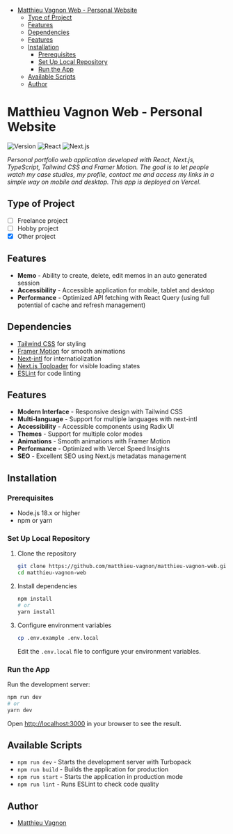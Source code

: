 - [Matthieu Vagnon Web - Personal Website](#matthieu-vagnon-web---personal-website)
  - [Type of Project](#type-of-project)
  - [Features](#features)
  - [Dependencies](#dependencies)
  - [Features](#features-1)
  - [Installation](#installation)
    - [Prerequisites](#prerequisites)
    - [Set Up Local Repository](#set-up-local-repository)
    - [Run the App](#run-the-app)
  - [Available Scripts](#available-scripts)
  - [Author](#author)

# Matthieu Vagnon Web - Personal Website

![Version](https://img.shields.io/badge/version-1.2.0-blue)
![React](https://img.shields.io/badge/React-18.2.0-blue)
![Next.js](https://img.shields.io/badge/Next.js-15.2.2-black)

_Personal portfolio web application developed with React, Next.js, TypeScript, Tailwind CSS and Framer Motion. The goal is to let people watch my case studies, my profile, contact me and access my links in a simple way on mobile and desktop. This app is deployed on Vercel._

## Type of Project

- [ ] Freelance project
- [ ] Hobby project
- [x] Other project

## Features

- **Memo** - Ability to create, delete, edit memos in an auto generated session
- **Accessibility** - Accessible application for mobile, tablet and desktop
- **Performance** - Optimized API fetching with React Query (using full potential of cache and refresh management)

## Dependencies

- [Tailwind CSS](https://tailwindcss.com/) for styling
- [Framer Motion](https://motion.dev) for smooth animations
- [Next-intl](https://next-intl.dev) for internatiolization
- [Next.js Toploader](https://www.npmjs.com/package/nextjs-toploader) for visible loading states
- [ESLint](https://eslint.org) for code linting

## Features

- **Modern Interface** - Responsive design with Tailwind CSS
- **Multi-language** - Support for multiple languages with next-intl
- **Accessibility** - Accessible components using Radix UI
- **Themes** - Support for multiple color modes
- **Animations** - Smooth animations with Framer Motion
- **Performance** - Optimized with Vercel Speed Insights
- **SEO** - Excellent SEO using Next.js metadatas management

## Installation

### Prerequisites

- Node.js 18.x or higher
- npm or yarn

### Set Up Local Repository

1. Clone the repository

   ```bash
   git clone https://github.com/matthieu-vagnon/matthieu-vagnon-web.git
   cd matthieu-vagnon-web
   ```

2. Install dependencies

   ```bash
   npm install
   # or
   yarn install
   ```

3. Configure environment variables
   ```bash
   cp .env.example .env.local
   ```
   Edit the `.env.local` file to configure your environment variables.

### Run the App

Run the development server:

```bash
npm run dev
# or
yarn dev
```

Open [http://localhost:3000](http://localhost:3000) in your browser to see the result.

## Available Scripts

- `npm run dev` - Starts the development server with Turbopack
- `npm run build` - Builds the application for production
- `npm run start` - Starts the application in production mode
- `npm run lint` - Runs ESLint to check code quality

## Author

- [Matthieu Vagnon](https://mvagnon.dev)
